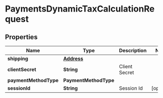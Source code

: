 

# PaymentsDynamicTaxCalculationRequest


## Properties

| Name | Type | Description | Notes |
|------------ | ------------- | ------------- | -------------|
|**shipping** | [**Address**](Address.md) |  |  |
|**clientSecret** | **String** | Client Secret |  |
|**paymentMethodType** | **PaymentMethodType** |  |  |
|**sessionId** | **String** | Session Id |  [optional] |



